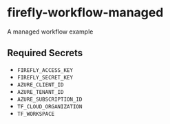 # firefly-workflow-managed

A managed workflow example

## Required Secrets

* `FIREFLY_ACCESS_KEY`
* `FIREFLY_SECRET_KEY`
* `AZURE_CLIENT_ID`
* `AZURE_TENANT_ID`
* `AZURE_SUBSCRIPTION_ID`
* `TF_CLOUD_ORGANIZATION`
* `TF_WORKSPACE`
